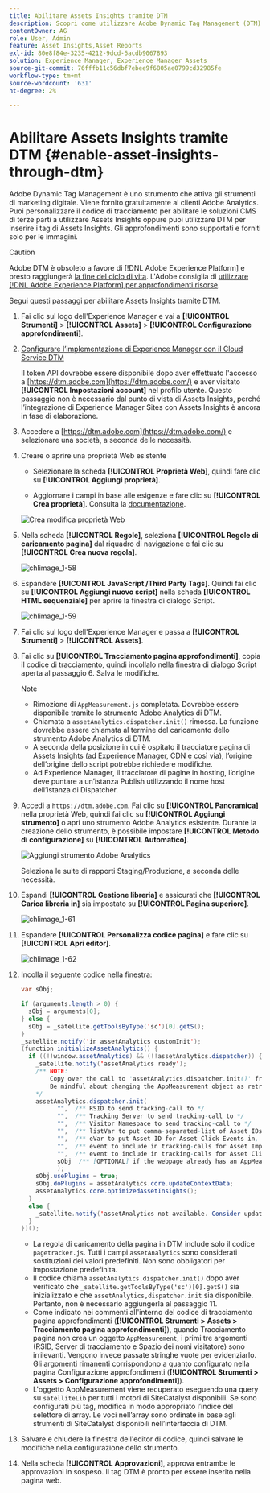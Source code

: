 ```yaml
---
title: Abilitare Assets Insights tramite DTM
description: Scopri come utilizzare Adobe Dynamic Tag Management (DTM) per abilitare Assets Insights.
contentOwner: AG
role: User, Admin
feature: Asset Insights,Asset Reports
exl-id: 80e8f84e-3235-4212-9dcd-6acdb9067893
solution: Experience Manager, Experience Manager Assets
source-git-commit: 76fffb11c56dbf7ebee9f6805ae0799cd32985fe
workflow-type: tm+mt
source-wordcount: '631'
ht-degree: 2%

---
```


# Abilitare Assets Insights tramite DTM {#enable-asset-insights-through-dtm}

Adobe Dynamic Tag Management è uno strumento che attiva gli strumenti di marketing digitale. Viene fornito gratuitamente ai clienti Adobe Analytics. Puoi personalizzare il codice di tracciamento per abilitare le soluzioni CMS di terze parti a utilizzare Assets Insights oppure puoi utilizzare DTM per inserire i tag di Assets Insights. Gli approfondimenti sono supportati e forniti solo per le immagini.

>[!CAUTION]
>
>Adobe DTM è obsoleto a favore di [!DNL Adobe Experience Platform] e presto raggiungerà [la fine del ciclo di vita](https://medium.com/launch-by-adobe/dtm-plans-for-a-sunset-3c6aab003a6f). L&#39;Adobe consiglia di [utilizzare [!DNL Adobe Experience Platform] per approfondimenti risorse](https://experienceleague.adobe.com/docs/experience-manager-learn/assets/advanced/asset-insights-launch-tutorial.html).

Segui questi passaggi per abilitare Assets Insights tramite DTM.

1. Fai clic sul logo dell&#39;Experience Manager e vai a **[!UICONTROL Strumenti]** > **[!UICONTROL Assets]** > **[!UICONTROL Configurazione approfondimenti]**.
1. [Configurare l’implementazione di Experience Manager con il Cloud Service DTM](/help/sites-administering/dtm.md)

   Il token API dovrebbe essere disponibile dopo aver effettuato l&#39;accesso a [https://dtm.adobe.com](https://dtm.adobe.com/) e aver visitato **[!UICONTROL Impostazioni account]** nel profilo utente. Questo passaggio non è necessario dal punto di vista di Assets Insights, perché l’integrazione di Experience Manager Sites con Assets Insights è ancora in fase di elaborazione.

1. Accedere a [https://dtm.adobe.com](https://dtm.adobe.com/) e selezionare una società, a seconda delle necessità.
1. Creare o aprire una proprietà Web esistente

   * Selezionare la scheda **[!UICONTROL Proprietà Web]**, quindi fare clic su **[!UICONTROL Aggiungi proprietà]**.

   * Aggiornare i campi in base alle esigenze e fare clic su **[!UICONTROL Crea proprietà]**. Consulta la [documentazione](https://experienceleague.adobe.com/docs/experience-manager-learn/getting-started-wknd-tutorial-develop/overview.html?lang=it).

   ![Crea modifica proprietà Web](assets/Create-edit-web-property.png)

1. Nella scheda **[!UICONTROL Regole]**, seleziona **[!UICONTROL Regole di caricamento pagina]** dal riquadro di navigazione e fai clic su **[!UICONTROL Crea nuova regola]**.

   ![chlimage_1-58](assets/chlimage_1-194.png)

1. Espandere **[!UICONTROL JavaScript /Third Party Tags]**. Quindi fai clic su **[!UICONTROL Aggiungi nuovo script]** nella scheda **[!UICONTROL HTML sequenziale]** per aprire la finestra di dialogo Script.

   ![chlimage_1-59](assets/chlimage_1-195.png)

1. Fai clic sul logo dell&#39;Experience Manager e passa a **[!UICONTROL Strumenti]** > **[!UICONTROL Assets]**.
1. Fai clic su **[!UICONTROL Tracciamento pagina approfondimenti]**, copia il codice di tracciamento, quindi incollalo nella finestra di dialogo Script aperta al passaggio 6. Salva le modifiche.

   >[!NOTE]
   >
   >* Rimozione di `AppMeasurement.js` completata. Dovrebbe essere disponibile tramite lo strumento Adobe Analytics di DTM.
   >* Chiamata a `assetAnalytics.dispatcher.init()` rimossa. La funzione dovrebbe essere chiamata al termine del caricamento dello strumento Adobe Analytics di DTM.
   >* A seconda della posizione in cui è ospitato il tracciatore pagina di Assets Insights (ad Experience Manager, CDN e così via), l’origine dell’origine dello script potrebbe richiedere modifiche.
   >* Ad Experience Manager, il tracciatore di pagine in hosting, l’origine deve puntare a un’istanza Publish utilizzando il nome host dell’istanza di Dispatcher.

1. Accedi a `https://dtm.adobe.com`. Fai clic su **[!UICONTROL Panoramica]** nella proprietà Web, quindi fai clic su **[!UICONTROL Aggiungi strumento]** o apri uno strumento Adobe Analytics esistente. Durante la creazione dello strumento, è possibile impostare **[!UICONTROL Metodo di configurazione]** su **[!UICONTROL Automatico]**.

   ![Aggiungi strumento Adobe Analytics](assets/Add-Adobe-Analytics-Tool.png)

   Seleziona le suite di rapporti Staging/Produzione, a seconda delle necessità.

1. Espandi **[!UICONTROL Gestione libreria]** e assicurati che **[!UICONTROL Carica libreria in]** sia impostato su **[!UICONTROL Pagina superiore]**.

   ![chlimage_1-61](assets/chlimage_1-197.png)

1. Espandere **[!UICONTROL Personalizza codice pagina]** e fare clic su **[!UICONTROL Apri editor]**.

   ![chlimage_1-62](assets/chlimage_1-198.png)

1. Incolla il seguente codice nella finestra:

   ```Java
   var sObj;
   
   if (arguments.length > 0) {
     sObj = arguments[0];
   } else {
     sObj = _satellite.getToolsByType('sc')[0].getS();
   }
   _satellite.notify('in assetAnalytics customInit');
   (function initializeAssetAnalytics() {
     if ((!!window.assetAnalytics) && (!!assetAnalytics.dispatcher)) {
       _satellite.notify('assetAnalytics ready');
       /** NOTE:
           Copy over the call to 'assetAnalytics.dispatcher.init()' from Assets Pagetracker
           Be mindful about changing the AppMeasurement object as retrieved above.
       */
       assetAnalytics.dispatcher.init(
             "",  /** RSID to send tracking-call to */
             "",  /** Tracking Server to send tracking-call to */
             "",  /** Visitor Namespace to send tracking-call to */
             "",  /** listVar to put comma-separated-list of Asset IDs for Asset Impression Events in tracking-call, for example, 'listVar1' */
             "",  /** eVar to put Asset ID for Asset Click Events in, for example, 'eVar3' */
             "",  /** event to include in tracking-calls for Asset Impression Events, for example, 'event8' */
             "",  /** event to include in tracking-calls for Asset Click Events, for example, 'event7' */
             sObj  /** [OPTIONAL] if the webpage already has an AppMeasurement object, include the object here. If unspecified, Pagetracker Core shall create its own AppMeasurement object */
             );
       sObj.usePlugins = true;
       sObj.doPlugins = assetAnalytics.core.updateContextData;
       assetAnalytics.core.optimizedAssetInsights();
     }
     else {
       _satellite.notify('assetAnalytics not available. Consider updating the Custom Page Code', 4);
     }
   })();
   ```

   * La regola di caricamento della pagina in DTM include solo il codice `pagetracker.js`. Tutti i campi `assetAnalytics` sono considerati sostituzioni dei valori predefiniti. Non sono obbligatori per impostazione predefinita.
   * Il codice chiama `assetAnalytics.dispatcher.init()` dopo aver verificato che `_satellite.getToolsByType('sc')[0].getS()` sia inizializzato e che `assetAnalytics,dispatcher.init` sia disponibile. Pertanto, non è necessario aggiungerla al passaggio 11.
   * Come indicato nei commenti all&#39;interno del codice di tracciamento pagina approfondimenti (**[!UICONTROL Strumenti > Assets > Tracciamento pagina approfondimenti]**), quando Tracciamento pagina non crea un oggetto `AppMeasurement`, i primi tre argomenti (RSID, Server di tracciamento e Spazio dei nomi visitatore) sono irrilevanti. Vengono invece passate stringhe vuote per evidenziarlo.\
     Gli argomenti rimanenti corrispondono a quanto configurato nella pagina Configurazione approfondimenti (**[!UICONTROL Strumenti > Assets > Configurazione approfondimenti]**).
   * L&#39;oggetto AppMeasurement viene recuperato eseguendo una query su `satelliteLib` per tutti i motori di SiteCatalyst disponibili. Se sono configurati più tag, modifica in modo appropriato l’indice del selettore di array. Le voci nell’array sono ordinate in base agli strumenti di SiteCatalyst disponibili nell’interfaccia di DTM.

1. Salvare e chiudere la finestra dell&#39;editor di codice, quindi salvare le modifiche nella configurazione dello strumento.
1. Nella scheda **[!UICONTROL Approvazioni]**, approva entrambe le approvazioni in sospeso. Il tag DTM è pronto per essere inserito nella pagina web.
